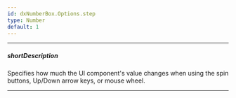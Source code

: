 ```yaml
---
id: dxNumberBox.Options.step
type: Number
default: 1
---
```

---
##### shortDescription
Specifies how much the UI component's value changes when using the spin buttons, Up/Down arrow keys, or mouse wheel.

---
